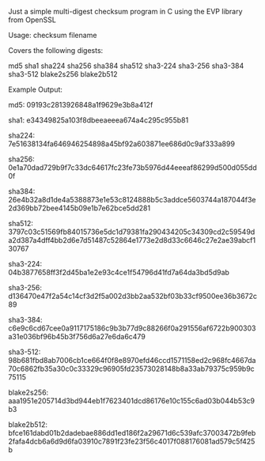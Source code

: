 Just a simple multi-digest checksum program in C using the EVP library from OpenSSL

Usage: checksum filename

Covers the following digests:

md5
sha1
sha224
sha256
sha384
sha512
sha3-224
sha3-256
sha3-384
sha3-512
blake2s256
blake2b512

Example Output:

md5: 09193c2813926848a1f9629e3b8a412f

sha1: e34349825a103f8dbeeaeeea674a4c295c955b81

sha224: 7e51638134fa646946254898a45bf92a603871ee686d0c9af333a899

sha256: 0e1a70dad729b9f7c33dc64617fc23fe73b5976d44eeeaf86299d500d055dd0f

sha384: 26e4b32a8d1de4a5388873e1e53c8124888b5c3addce5603744a187044f3e2d369bb72bee4145b09e1b7e62bce5dd281

sha512: 3797c03c51569fb84015736e5dc1d79381fa290434205c34309cd2c59549da2d387a4dff4bb2d6e7d51487c52864e1773e2d8d33c6646c27e2ae39abcf130767

sha3-224: 04b3877658ff3f2d45ba1e2e93c4ce1f54796d41fd7a64da3bd5d9ab

sha3-256: d136470e47f2a54c14cf3d2f5a002d3bb2aa532bf03b33cf9500ee36b3672c89

sha3-384: c6e9c6cd67cee0a9117175186c9b3b77d9c88266f0a291556af6722b900303a31e036bf96b45b3f756d6a27e6da6c479

sha3-512: 98b681fbd8ab7006cb1ce664f0f8e8970efd46ccd1571158ed2c968fc4667da70c6862fb35a30c0c33329c96905fd23573028148b8a33ab79375c959b9c75115

blake2s256: aaa1951e205714d3bd944eb1f7623401dcd86176e10c155c6ad03b044b53c9b3

blake2b512: bfce161dabd01b2dadebae886dd1ed186f2a29671d6c539afc37003472b9feb2fafa4dcb6a6d9d6fa03910c7891f23fe23f56c4017f088176081ad579c5f425b


